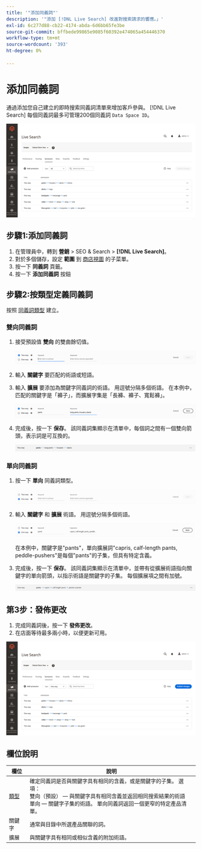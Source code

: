 ```yaml
---
title: '"添加同義詞"'
description: '"添加 [!DNL Live Search] 改進對搜索請求的響應。」'
exl-id: 6c277d88-cb22-4174-abda-6d6bb65fe3be
source-git-commit: bffbede99865e9085f60392e474065a454446370
workflow-type: tm+mt
source-wordcount: '393'
ht-degree: 0%

---
```


# 添加同義詞

通過添加您自己建立的即時搜索同義詞清單來增加客戶參與。 [!DNL Live Search] 每個同義詞最多可管理200個同義詞 `Data Space ID`。

![[!DNL Live Search] 同義詞](assets/synonym-workspace.png)

## 步驟1:添加同義詞

1. 在管理員中，轉到 **營銷** > SEO &amp; Search > **[!DNL Live Search]**。
1. 對於多個儲存，設定 **範圍** 到 [商店視圖](https://docs.magento.com/user-guide/configuration/scope.html) 的子菜單。
1. 按一下 **同義詞** 頁籤。
1. 按一下 **添加同義詞** 按鈕

## 步驟2:按類型定義同義詞

按照 [同義詞類型](synonyms-type.md) 建立。

### 雙向同義詞

1. 接受預設值 **雙向** 的雙曲餘切值。

   ![添加雙向同義詞](assets/synonym-add-two-way.png)


1. 輸入 **關鍵字** 要匹配的術語或短語。
1. 輸入 **擴展** 要添加為關鍵字同義詞的術語。 用逗號分隔多個術語。
在本例中，匹配的關鍵字是「褲子」，而擴展字集是「長褲、褲子、寬鬆褲」。

   ![雙向同義詞示例](assets/synonym-add-two-way-example.png)

1. 完成後，按一下 **保存**。
該同義詞集顯示在清單中，每個詞之間有一個雙向箭頭，表示詞是可互換的。

   ![雙向同義詞](assets/synonym-two-way.png)

### 單向同義詞

1. 按一下 **單向** 同義詞類型。

   ![添加單向同義詞](assets/synonym-add-one-way.png)

1. 輸入 **關鍵字** 和 **擴展** 術語。 用逗號分隔多個術語。

   ![單向同義詞示例](assets/synonym-add-one-way-example.png)

   在本例中，關鍵字是&quot;pants&quot;，單向擴展詞&quot;capris, calf-length pants, peddle-pushers&quot;是每個&quot;pants&quot;的子集，但具有特定含義。

1. 完成後，按一下 **保存**。
該同義詞集顯示在清單中，並帶有從擴展術語指向關鍵字的單向箭頭，以指示術語是關鍵字的子集。 每個擴展項之間有加號。

   ![單向同義詞](assets/synonym-one-way.png)

## 第3步：發佈更改

1. 完成同義詞後，按一下 **發佈更改**。
1. 在店面等待最多兩小時，以便更新可用。

![發佈更改](assets/synonym-publish.png)

## 欄位說明

| 欄位 | 說明 |
|--- |--- |
| [類型](synonyms.md) | 確定同義詞是否與關鍵字具有相同的含義，或是關鍵字的子集。 選項：<br />雙向（預設） — 與關鍵字具有相同含義並返回相同搜索結果的術語<br />單向 — 關鍵字子集的術語。 單向同義詞返回一個更窄的特定產品清單。 |
| 關鍵字 | 通常與目錄中所選產品關聯的詞。 |
| 擴展 | 與關鍵字具有相同或相似含義的附加術語。 |
